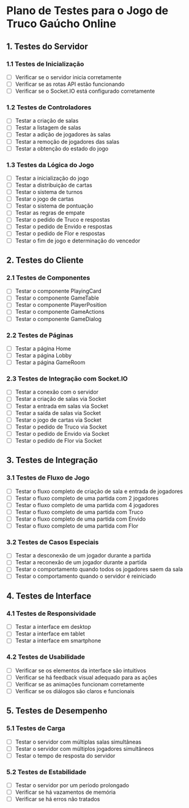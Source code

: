 # Plano de Testes para o Jogo de Truco Gaúcho Online

## 1. Testes do Servidor

### 1.1 Testes de Inicialização
- [ ] Verificar se o servidor inicia corretamente
- [ ] Verificar se as rotas API estão funcionando
- [ ] Verificar se o Socket.IO está configurado corretamente

### 1.2 Testes de Controladores
- [ ] Testar a criação de salas
- [ ] Testar a listagem de salas
- [ ] Testar a adição de jogadores às salas
- [ ] Testar a remoção de jogadores das salas
- [ ] Testar a obtenção do estado do jogo

### 1.3 Testes da Lógica do Jogo
- [ ] Testar a inicialização do jogo
- [ ] Testar a distribuição de cartas
- [ ] Testar o sistema de turnos
- [ ] Testar o jogo de cartas
- [ ] Testar o sistema de pontuação
- [ ] Testar as regras de empate
- [ ] Testar o pedido de Truco e respostas
- [ ] Testar o pedido de Envido e respostas
- [ ] Testar o pedido de Flor e respostas
- [ ] Testar o fim de jogo e determinação do vencedor

## 2. Testes do Cliente

### 2.1 Testes de Componentes
- [ ] Testar o componente PlayingCard
- [ ] Testar o componente GameTable
- [ ] Testar o componente PlayerPosition
- [ ] Testar o componente GameActions
- [ ] Testar o componente GameDialog

### 2.2 Testes de Páginas
- [ ] Testar a página Home
- [ ] Testar a página Lobby
- [ ] Testar a página GameRoom

### 2.3 Testes de Integração com Socket.IO
- [ ] Testar a conexão com o servidor
- [ ] Testar a criação de salas via Socket
- [ ] Testar a entrada em salas via Socket
- [ ] Testar a saída de salas via Socket
- [ ] Testar o jogo de cartas via Socket
- [ ] Testar o pedido de Truco via Socket
- [ ] Testar o pedido de Envido via Socket
- [ ] Testar o pedido de Flor via Socket

## 3. Testes de Integração

### 3.1 Testes de Fluxo de Jogo
- [ ] Testar o fluxo completo de criação de sala e entrada de jogadores
- [ ] Testar o fluxo completo de uma partida com 2 jogadores
- [ ] Testar o fluxo completo de uma partida com 4 jogadores
- [ ] Testar o fluxo completo de uma partida com Truco
- [ ] Testar o fluxo completo de uma partida com Envido
- [ ] Testar o fluxo completo de uma partida com Flor

### 3.2 Testes de Casos Especiais
- [ ] Testar a desconexão de um jogador durante a partida
- [ ] Testar a reconexão de um jogador durante a partida
- [ ] Testar o comportamento quando todos os jogadores saem da sala
- [ ] Testar o comportamento quando o servidor é reiniciado

## 4. Testes de Interface

### 4.1 Testes de Responsividade
- [ ] Testar a interface em desktop
- [ ] Testar a interface em tablet
- [ ] Testar a interface em smartphone

### 4.2 Testes de Usabilidade
- [ ] Verificar se os elementos da interface são intuitivos
- [ ] Verificar se há feedback visual adequado para as ações
- [ ] Verificar se as animações funcionam corretamente
- [ ] Verificar se os diálogos são claros e funcionais

## 5. Testes de Desempenho

### 5.1 Testes de Carga
- [ ] Testar o servidor com múltiplas salas simultâneas
- [ ] Testar o servidor com múltiplos jogadores simultâneos
- [ ] Testar o tempo de resposta do servidor

### 5.2 Testes de Estabilidade
- [ ] Testar o servidor por um período prolongado
- [ ] Verificar se há vazamentos de memória
- [ ] Verificar se há erros não tratados
